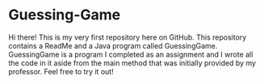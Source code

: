 # Guessing-Game

Hi there! This is my very first repository here on GitHub. This repository contains a ReadMe and a Java program called GuessingGame. GuessingGame is a program I completed as an assignment and I wrote all the code in it aside from the main method that was initially provided by my professor. Feel free to try it out!
